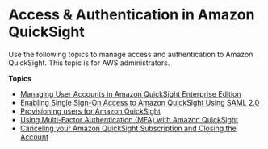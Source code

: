 # Access & Authentication in Amazon QuickSight<a name="access-and-authentication"></a>

Use the following topics to manage access and authentication to Amazon QuickSight\. This topic is for AWS administrators\.

**Topics**
+ [Managing User Accounts in Amazon QuickSight Enterprise Edition](managing-users-enterprise.md)
+ [Enabling Single Sign\-On Access to Amazon QuickSight Using SAML 2\.0](external-identity-providers.md)
+ [Provisioning users for Amazon QuickSight](provisioning-users.md)
+ [Using Multi\-Factor Authentication \(MFA\) with Amazon QuickSight](using-multi-factor-authentication-mfa.md)
+ [Canceling your Amazon QuickSight Subscription and Closing the Account](closing-account.md)